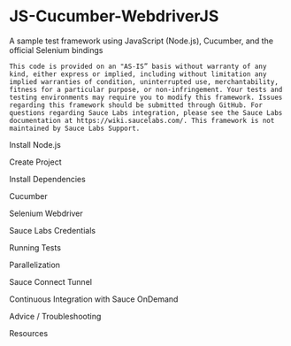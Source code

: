 # JS-Cucumber-WebdriverJS

A sample test framework using JavaScript (Node.js), Cucumber, and the official Selenium bindings 



	This code is provided on an "AS-IS” basis without warranty of any kind, either express or implied, including without limitation any implied warranties of condition, uninterrupted use, merchantability, fitness for a particular purpose, or non-infringement. Your tests and testing environments may require you to modify this framework. Issues regarding this framework should be submitted through GitHub. For questions regarding Sauce Labs integration, please see the Sauce Labs documentation at https://wiki.saucelabs.com/. This framework is not maintained by Sauce Labs Support.


Install Node.js

Create Project

Install Dependencies

Cucumber

Selenium Webdriver

Sauce Labs Credentials

Running Tests

Parallelization

Sauce Connect Tunnel

Continuous Integration with Sauce OnDemand

Advice / Troubleshooting

Resources






